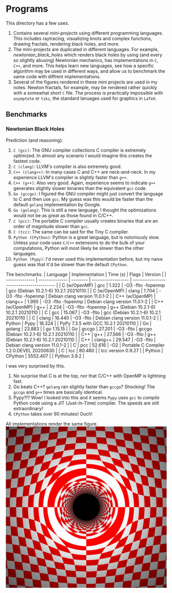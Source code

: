 # Programs
This directory has a few uses.
  1. Contains several *mini-projects* using different programming languages.
     This includes raytracing, visualizing knots and complex functions, drawing
     fractals, rendering black holes, and more.
  2. The mini-projects are duplicated in different languages. For example,
     *newtonian_black_holes* which renders black holes by using
     (and every so slightly abusing) Newtonian mechanics, has implementations
     in `C`, `C++`, and more. This helps learn new languages, see how a
     specific algorithm may be used in different ways, and allow us to
     benchmark the same code with diffrent implementations.
  3. Several of the figures rendered in these mini projects are used in my
     notes. Newton fractals, for example, may be rendered rather quickly with
     a somewhat short `C` file. The process is practically impossible with
     `asymptote` or `tikz`, the standard lanuages used for graphics in `LaTeX`.

## Benchmarks

### Newtonian Black Holes

Prediction (and reasoning):
  1. `C (gcc)`: The GNU compiler collections C compiler is extremely
     optimized. In almost any scenario I would imagine this creates the fastest
     code.
  2. `C (clang)`: LLVM's compiler is also extremely good.
  3. `C++ (clang++)`: In many cases C and C++ are neck-and-neck. In my
     experience LLVM's compiler is slightly faster than `g++`.
  4. `C++ (g++)`: Also very good. Again, experience seems to indicate
     `g++` generates slightly slower binaries than the equivalent `gcc` code.
  5. `Go (gccgo)`: I figured the GNU compiler might just convert the language
     to C and then use `gcc`. My guess was this would be faster than the
     default `golang` implementation by Google.
  6. `Go (golang)`: This is still a new language, I thought the optimizations
     would not be as great as those found in C/C++.
  7. `C (pcc)`: The portable C compiler usually creates binaries that are an
     order of magnitude slower than `gcc`.
  8. `C (tcc)`: The same can be said for the Tiny C compiler.
  9. `Python (CPython)`: Python is a great language, but is notoriously slow.
     Unless your code uses `C/C++` extensions to do the bulk of your
     computations, Python will most likely be slower than the
     other languages.
  10. `Python (Pypy)`: I'd never used this implementation before, but my
      naive guess was that it'd be slower than the default `CPython`.

The benchmarks.
| Language       | Implementation | Time (s) | Flags              | Version                                  |
| -------------- | -------------- | -------- | ------------------ | ---------------------------------------- |
| C (w/OpenMP)   | gcc            |    1.322 | -O3 -flto -fopenmp | gcc (Debian 10.2.1-6) 10.2.1 20210110    |
| C (w/OpenMP)   | clang          |    1.704 | -O3 -flto -fopenmp | Debian clang version 11.0.1-2            |
| C++ (w/OpenMP) | clang++        |    1.995 | -O3 -flto -fopenmp | Debian clang version 11.0.1-2            |
| C++ (w/OpenMP) | g++            |    2.234 | -O3 -flto -fopenmp | g++ (Debian 10.2.1-6) 10.2.1 20210110    |
| C              | gcc            |   15.067 | -O3 -flto          | gcc (Debian 10.2.1-6) 10.2.1 20210110    |
| C              | clang          |   16.440 | -O3 -flto          | Debian clang version 11.0.1-2            |
| Python         | Pypy           |   18.324 |                    | PyPy 7.3.5 with GCC 10.2.1 20210110      |
| Go             | golang         |   23.883 |                    | go 1.15.15                               |
| Go             | gccgo          |   27.201 | -O3 -flto          | gccgo (Debian 10.2.1-6) 10.2.1 20210110  |
| C++            | g++            |   27.566 | -O3 -flto          | g++ (Debian 10.2.1-6) 10.2.1 20210110    |
| C++            | clang++        |   29.547 | -O3 -flto          | Debian clang version 11.0.1-2            |
| C              | pcc            |   52.616 | -O2                | Portable C Compiler 1.2.0.DEVEL 20200630 |
| C              | tcc            |   80.480 |                    | tcc version 0.9.27                       |
| Python         | CPython        | 5552.407 |                    | Python 3.9.2                             |

I was very surprised by this.
  1. No surprise that C is at the top, nor that C/C++ with
     OpenMP is lightning fast.
  2. Go beats C++? `golang` ran slightly faster than `gccgo`? Shocking!
     The `gccgo` and `g++` times are basically identical.
  3. Pypy?!? Wow! I looked into this and it seems `Pypy` uses `gcc` to
     *compile* Python code using a JIT (Just-In-Time) compiler. The speeds are
     still extraordinary!
  4. `CPython` takes over 90 minutes! Ouch!

All implementations render the same figure.
![Newtonian Black Hole](https://github.com/ryanmaguire/Mathematics-and-Physics/blob/master/images/newtonian_black_hole.png "Newtonian Black Hole")
